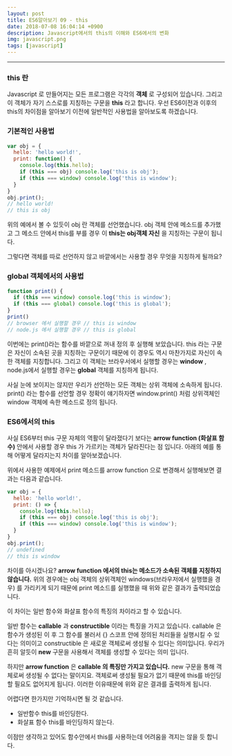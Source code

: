 ```yaml
---
layout: post
title: ES6알아보기 09 - this
date: 2018-07-08 16:04:14 +0900
description: Javascript에서의 this의 이해와 ES6에서의 변화
img: javascript.png
tags: [javascript]
---
```

------------------------------------------------
### this 란
Javascript 로 만들어지는 모든 프로그램은 각각의 **객체** 로 구성되어 있습니다. 그리고 이 객체가 자기 스스로를 지칭하는 구문을 **this** 라고 합니다. 우선 ES6이전과 이후의 this의 차이점을 알아보기 이전에 일반적인 사용법을 알아보도록 하겠습니다.

### 기본적인 사용법
```javascript
var obj = {
  hello: 'hello world!',
  print: function() {
    console.log(this.hello);
    if (this === obj) console.log('this is obj');
    if (this === window) console.log('this is window');
  }
}
obj.print();
// hello world!
// this is obj
```

위의 예에서 볼 수 있듯이 obj 란 객체를 선언했습니다. obj 객체 안에 메소드를 추가했고 그 메소드 안에서 this를 부를 경우 이 **this는 obj객체 자신** 을 지칭하는 구문이 됩니다.

그렇다면 객체를 따로 선언하지 않고 바깥에서는 사용할 경우 무엇을 지칭하게 될까요?

### global 객체에서의 사용법
```javascript
function print() {
  if (this === window) console.log('this is window');
  if (this === global) console.log('this is global');
}
print()
// browser 에서 실행할 경우 // this is window
// node.js 에서 실행할 경우 // this is global
```

이번에는 print()라는 함수를 바깥으로 꺼내 정의 후 실행해 보았습니다. this 라는 구문은 자신이 소속된 곳을 지칭하는 구문이기 때문에 이 경우도 역시 마찬가지로 자신이 속한 객체를 지칭합니다. 그리고 이 객체는 브라우서에서 실행할 경우는 **window** , node.js에서 실행할 경우는 **global** 객체를 지칭하게 됩니다.

사실 눈에 보이지는 않지만 우리가 선언하는 모든 객체는 상위 객체에 소속하게 됩니다. print() 라는 함수를 선언할 경우 정확이 얘기하자면 window.print() 처럼 상위객체인 window 객체에 속한 메소드로 정의 됩니다.


### ES6에서의 this

사실 ES6부터 this 구문 자체의 역활이 달라졌다기 보다는 **arrow function (화살표 함수)** 안에서 사용할 경우 this 가 가르키는 객체가 달라진다는 점 입니다. 아래의 예를 통해 어떻게 달라지는지 차이를 알아보겠습니다.

위에서 사용한 예제에서 print 메소드를 arrow function 으로 변경해서 실행해보면 결과는 다음과 같습니다.
```javascript
var obj = {
  hello: 'hello world!',
  print: () => {
    console.log(this.hello);
    if (this === obj) console.log('this is obj');
    if (this === window) console.log('this is window');
  }
}
obj.print();
// undefined
// this is window
```

차이를 아시겠나요? **arrow function 에서의 this는 메소드가 소속된 객체를 지칭하지 않습니다.** 위의 경우에는 obj 객체의 상위객체인 windows(브라우저에서 실행했을 경우) 를 가리키게 되기 때문에 print 메소드를 실행했을 때 위와 같은 결과가 출력되었습니다.

이 차이는 일반 함수와 화살표 함수의 특징의 차이라고 할 수 있습니다.

일반 함수는 **callable** 과 **constructible** 이라는 특징을 가지고 있습니다. callable 은 함수가 생성된 이 후 그 함수를 불러서 {} 스코프 안에 정의된 처리들을 실행시킬 수 있다는 의미이고 constructible 은 새로운 객체로써 생성될 수 있다는 의미입니다. 우리가 흔히 알듯이 **new** 구문을 사용해서 객체를 생성할 수 있다는 의미 입니다.

하지만 **arrow function** 은 **callable 의 특징만 가지고 있습니다.** new 구문을 통해 객체로써 생성될 수 없다는 말이지요. 객체로써 생성될 필요가 없기 때문에 this를 바인딩 할 필요도 없어지게 됩니다. 이러한 이유때문에 위와 같은 결과를 출력하게 됩니다.

어렵다면 한가지만 기억하시면 될 것 같습니다.
- 일반함수 this를 바인딩한다.
- 화살표 함수 this를 바인딩하지 않는다.

이점만 생각하고 있어도 함수안에서 this를 사용하는데 어려움을 격지는 않을 듯 합니다.